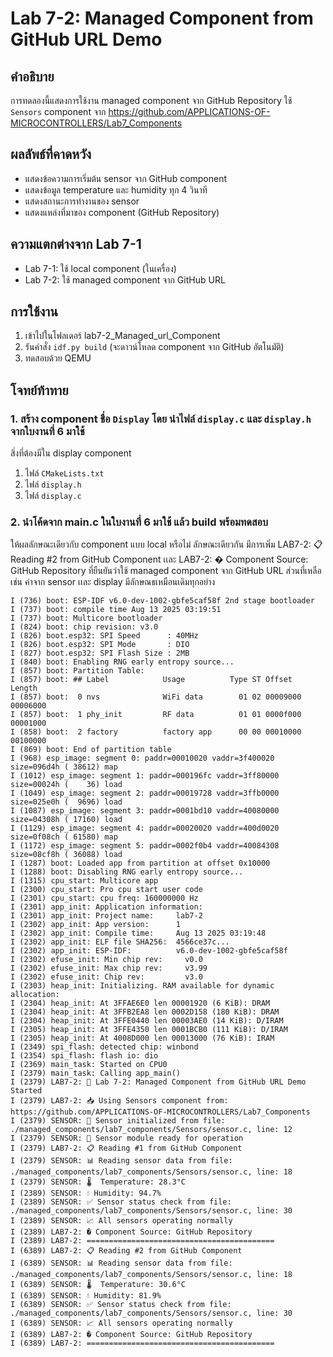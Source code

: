 # Lab 7-2: Managed Component from GitHub URL Demo

## คำอธิบาย
การทดลองนี้แสดงการใช้งาน managed component จาก GitHub Repository
ใช้ `Sensors` component จาก https://github.com/APPLICATIONS-OF-MICROCONTROLLERS/Lab7_Components

## ผลลัพธ์ที่คาดหวัง
- แสดงข้อความการเริ่มต้น sensor จาก GitHub component
- แสดงข้อมูล temperature และ humidity ทุก 4 วินาที
- แสดงสถานะการทำงานของ sensor
- แสดงแหล่งที่มาของ component (GitHub Repository)

## ความแตกต่างจาก Lab 7-1
- Lab 7-1: ใช้ local component (ในเครื่อง)
- Lab 7-2: ใช้ managed component จาก GitHub URL

## การใช้งาน
1. เข้าไปในโฟลเดอร์ lab7-2_Managed_url_Component
2. รันคำสั่ง `idf.py build` (จะดาวน์โหลด component จาก GitHub อัตโนมัติ)
3. ทดสอบด้วย QEMU

## โจทย์ท้าทาย

### 1. สร้าง  component ชื่อ `Display` โดย นำไฟล์ `display.c` และ `display.h` จากใบงานที่ 6 มาใช้ 

สิ่งที่ต้องมีใน display component
1. ไฟล์ `CMakeLists.txt` 
2. ไฟล์ `display.h`
3. ไฟล์ `display.c`


### 2. นำโค้ดจาก main.c ในใบงานที่ 6 มาใช้ แล้ว build พร้อมทดสอบ

ให้ผลลักษณะเดียวกับ component แบบ local หรือไม่ ลักษณะเดียวกัน 
มีการเพิ่ม  LAB7-2: 📋 Reading #2 from GitHub Component 
เเละ  LAB7-2: � Component Source: GitHub Repository ที่ยืนยันว่าใช้ managed component จาก GitHub URL
ส่วนที่เหลือเช่น ค่าจาก sensor เเละ display มีลักษณธเหมือนเดิมทุกอย่าง

```
I (736) boot: ESP-IDF v6.0-dev-1002-gbfe5caf58f 2nd stage bootloader
I (737) boot: compile time Aug 13 2025 03:19:51
I (737) boot: Multicore bootloader
I (824) boot: chip revision: v3.0
I (826) boot.esp32: SPI Speed      : 40MHz
I (826) boot.esp32: SPI Mode       : DIO
I (827) boot.esp32: SPI Flash Size : 2MB
I (840) boot: Enabling RNG early entropy source...
I (857) boot: Partition Table:
I (857) boot: ## Label            Usage          Type ST Offset   Length
I (857) boot:  0 nvs              WiFi data        01 02 00009000 00006000
I (857) boot:  1 phy_init         RF data          01 01 0000f000 00001000
I (858) boot:  2 factory          factory app      00 00 00010000 00100000
I (869) boot: End of partition table
I (968) esp_image: segment 0: paddr=00010020 vaddr=3f400020 size=096d4h ( 38612) map
I (1012) esp_image: segment 1: paddr=000196fc vaddr=3ff80000 size=00024h (    36) load
I (1049) esp_image: segment 2: paddr=00019728 vaddr=3ffb0000 size=025e0h (  9696) load
I (1087) esp_image: segment 3: paddr=0001bd10 vaddr=40080000 size=04308h ( 17160) load
I (1129) esp_image: segment 4: paddr=00020020 vaddr=400d0020 size=0f08ch ( 61580) map
I (1172) esp_image: segment 5: paddr=0002f0b4 vaddr=40084308 size=08cf8h ( 36088) load
I (1287) boot: Loaded app from partition at offset 0x10000
I (1288) boot: Disabling RNG early entropy source...
I (1315) cpu_start: Multicore app
I (2300) cpu_start: Pro cpu start user code
I (2301) cpu_start: cpu freq: 160000000 Hz
I (2301) app_init: Application information:
I (2301) app_init: Project name:     lab7-2
I (2302) app_init: App version:      1
I (2302) app_init: Compile time:     Aug 13 2025 03:19:48
I (2302) app_init: ELF file SHA256:  4566ce37c...
I (2302) app_init: ESP-IDF:          v6.0-dev-1002-gbfe5caf58f
I (2302) efuse_init: Min chip rev:     v0.0
I (2302) efuse_init: Max chip rev:     v3.99 
I (2302) efuse_init: Chip rev:         v3.0
I (2303) heap_init: Initializing. RAM available for dynamic allocation:
I (2304) heap_init: At 3FFAE6E0 len 00001920 (6 KiB): DRAM
I (2304) heap_init: At 3FFB2EA8 len 0002D158 (180 KiB): DRAM
I (2304) heap_init: At 3FFE0440 len 00003AE0 (14 KiB): D/IRAM
I (2305) heap_init: At 3FFE4350 len 0001BCB0 (111 KiB): D/IRAM
I (2305) heap_init: At 4008D000 len 00013000 (76 KiB): IRAM
I (2349) spi_flash: detected chip: winbond
I (2354) spi_flash: flash io: dio
I (2369) main_task: Started on CPU0
I (2379) main_task: Calling app_main()
I (2379) LAB7-2: 🚀 Lab 7-2: Managed Component from GitHub URL Demo Started
I (2379) LAB7-2: 📥 Using Sensors component from: https://github.com/APPLICATIONS-OF-MICROCONTROLLERS/Lab7_Components
I (2379) SENSOR: 🔧 Sensor initialized from file: ./managed_components/lab7_components/Sensors/sensor.c, line: 12
I (2379) SENSOR: 📡 Sensor module ready for operation
I (2379) LAB7-2: 📋 Reading #1 from GitHub Component
I (2379) SENSOR: 📊 Reading sensor data from file: ./managed_components/lab7_components/Sensors/sensor.c, line: 18
I (2379) SENSOR: 🌡️  Temperature: 28.3°C
I (2389) SENSOR: 💧 Humidity: 94.7%
I (2389) SENSOR: ✅ Sensor status check from file: ./managed_components/lab7_components/Sensors/sensor.c, line: 30
I (2389) SENSOR: 📈 All sensors operating normally
I (2389) LAB7-2: � Component Source: GitHub Repository
I (2389) LAB7-2: ==========================================
I (6389) LAB7-2: 📋 Reading #2 from GitHub Component
I (6389) SENSOR: 📊 Reading sensor data from file: ./managed_components/lab7_components/Sensors/sensor.c, line: 18
I (6389) SENSOR: 🌡️  Temperature: 30.6°C
I (6389) SENSOR: 💧 Humidity: 81.9%
I (6389) SENSOR: ✅ Sensor status check from file: ./managed_components/lab7_components/Sensors/sensor.c, line: 30
I (6389) SENSOR: 📈 All sensors operating normally
I (6389) LAB7-2: � Component Source: GitHub Repository
I (6389) LAB7-2: ==========================================
```
